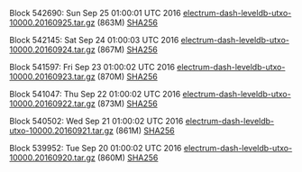 Block 542690: Sun Sep 25 01:00:01 UTC 2016 [electrum-dash-leveldb-utxo-10000.20160925.tar.gz](https://transfer.sh/63C65/electrum-dash-leveldb-utxo-10000.20160925.tar.gz) (863M) [SHA256](https://transfer.sh/1sbyi/electrum-dash-leveldb-utxo-10000.20160925.tar.gz.sha256)

Block 542145: Sat Sep 24 01:00:03 UTC 2016 [electrum-dash-leveldb-utxo-10000.20160924.tar.gz](https://transfer.sh/lPrD8/electrum-dash-leveldb-utxo-10000.20160924.tar.gz) (867M) [SHA256](https://transfer.sh/PGKJX/electrum-dash-leveldb-utxo-10000.20160924.tar.gz.sha256)

Block 541597: Fri Sep 23 01:00:02 UTC 2016 [electrum-dash-leveldb-utxo-10000.20160923.tar.gz](https://transfer.sh/XFZt9/electrum-dash-leveldb-utxo-10000.20160923.tar.gz) (870M) [SHA256](https://transfer.sh/9aaLb/electrum-dash-leveldb-utxo-10000.20160923.tar.gz.sha256)

Block 541047: Thu Sep 22 01:00:02 UTC 2016 [electrum-dash-leveldb-utxo-10000.20160922.tar.gz](https://transfer.sh/FjKDD/electrum-dash-leveldb-utxo-10000.20160922.tar.gz) (873M) [SHA256](https://transfer.sh/Sq1LV/electrum-dash-leveldb-utxo-10000.20160922.tar.gz.sha256)

Block 540502: Wed Sep 21 01:00:02 UTC 2016 [electrum-dash-leveldb-utxo-10000.20160921.tar.gz](https://transfer.sh/UU2yO/electrum-dash-leveldb-utxo-10000.20160921.tar.gz) (861M) [SHA256](https://transfer.sh/rDbZC/electrum-dash-leveldb-utxo-10000.20160921.tar.gz.sha256)

Block 539952: Tue Sep 20 01:00:02 UTC 2016 [electrum-dash-leveldb-utxo-10000.20160920.tar.gz](https://transfer.sh/qo4NH/electrum-dash-leveldb-utxo-10000.20160920.tar.gz) (860M) [SHA256](https://transfer.sh/KCvBA/electrum-dash-leveldb-utxo-10000.20160920.tar.gz.sha256)
